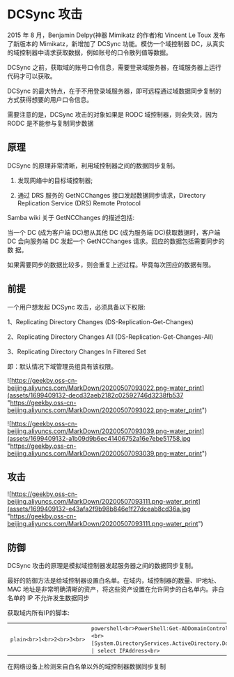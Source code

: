 
# [](#dcsync-%E6%94%BB%E5%87%BB)DCSync 攻击

2015 年 8 月，Benjamin Delpy(神器 Mimikatz 的作者)和 Vincent Le Toux 发布了新版本的 Mimikatz，新增加了 DCSync 功能。模仿一个域控制器 DC，从真实的域控制器中请求获取数据，例如账号的口令散列值等数据。

DCSync 之前，获取域的账号口令信息，需要登录域服务器，在域服务器上运行代码才可以获取。

DCSync 的最大特点，在于不用登录域服务器，即可远程通过域数据同步复制的方式获得想要的用户口令信息。

需要注意的是，DCSync 攻击的对象如果是 RODC 域控制器，则会失效，因为 RODC 是不能参与复制同步数据

## [](#%E5%8E%9F%E7%90%86)原理

DCSync 的原理非常清晰，利用域控制器之间的数据同步复制。

1.  发现网络中的目标域控制器;
    
2.  通过 DRS 服务的 GetNCChanges 接口发起数据同步请求，Directory Replication Service (DRS) Remote Protocol
    

Samba wiki 关于 GetNCChanges 的描述包括:

当一个 DC (成为客户端 DC)想从其他 DC (成为服务端 DC)获取数据时，客户端 DC 会向服务端 DC 发起一个 GetNCChanges 请求。回应的数据包括需要同步的数 据。

如果需要同步的数据比较多，则会重复上述过程。毕竟每次回应的数据有限。

## [](#%E5%89%8D%E6%8F%90)前提

一个用户想发起 DCSync 攻击，必须具备以下权限:

1、Replicating Directory Changes (DS-Replication-Get-Changes)

2、Replicating Directory Changes All (DS-Replication-Get-Changes-All)

3、Replicating Directory Changes In Filtered Set

即：默认情况下域管理员组具有该权限。

![https://geekby.oss-cn-beijing.aliyuncs.com/MarkDown/20200507093022.png-water_print](assets/1699409132-decd32aeb2182c02592746d3238fb537 "https://geekby.oss-cn-beijing.aliyuncs.com/MarkDown/20200507093022.png-water_print")

![https://geekby.oss-cn-beijing.aliyuncs.com/MarkDown/20200507093039.png-water_print](assets/1699409132-a1b09d9b6ec41406752a16e7ebe51758.jpg "https://geekby.oss-cn-beijing.aliyuncs.com/MarkDown/20200507093039.png-water_print")

## [](#%E6%94%BB%E5%87%BB)攻击

![https://geekby.oss-cn-beijing.aliyuncs.com/MarkDown/20200507093111.png-water_print](assets/1699409132-e43afa2f9b98b846e1f27dceab8cd36a.jpg "https://geekby.oss-cn-beijing.aliyuncs.com/MarkDown/20200507093111.png-water_print")

## [](#%E9%98%B2%E5%BE%A1)防御

DCSync 攻击的原理是模拟域控制器发起服务器之间的数据同步复制。

最好的防御方法是给域控制器设置白名单。在域内，域控制器的数量、IP地址、MAC 地址是非常明确清晰的资产，将这些资产设置在允许同步的白名单内。非白名单的 IP 不允许发生数据同步

获取域内所有IP的脚本:

|     |     |     |
| --- | --- | --- |
| ```plain<br>1<br>2<br>3<br>``` | ```powershell<br>PowerShell:Get-ADDomainController -filter * \| select IPv4Address<br>或<br>[System.DirectoryServices.ActiveDirectory.Domain]::GetCurrentDomain().DomainControllers \| select IPAddress<br>``` |

在网络设备上检测来自白名单以外的域控制器数据同步复制
